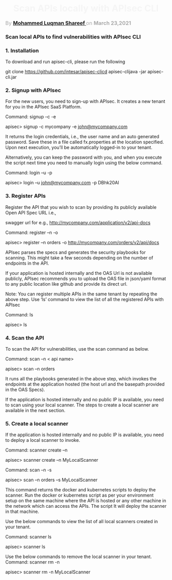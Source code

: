 <h1 align="center" style="color: #F5F5F5;"> <b> Scan APIs locally with APIsec CLI </b> </h1>

<p style="text-align: left;color: 	#A9A9A9;font-size:16px;"> By <b><a href="https://github.com/Mohammed-Luqman-Shareef">Mohammed Luqman Shareef
</a></b> on <b>March 23,2021</b> </p> 

### **Scan local APIs to find vulnerabilities with APIsec CLI**

### **1. Installation**

To download and run apisec-cli, please run the following

git clone https://github.com/intesar/apisec-clicd apisec-clijava -jar apisec-cli.jar

### **2. Signup with APIsec**

For the new users, you need to sign-up with APIsec. It creates a new tenant for you in the APIsec SaaS Platform.

Command: signup –c  -e

apisec> signup -c mycompany -e john@mycompany.com

It returns the login credentials, i.e., the user name and an auto generated password. Save these in a file called
fx.properties at the location specified. Upon next execution, you’ll be automatically logged-in to your tenant.

Alternatively, you can keep the password with you, and when you execute the script next time you need to manually
login using the below command.

Command: login –u  -p

apisec> login –u john@mycompany.com -p DBhk20Al

### **3. Register APIs**

Register the API that you wish to scan by providing its publicly available Open API Spec URL i.e.,

swagger url for e.g., http://mycompany.com/application/v2/api-docs

Command: register –n  -o

apisec> register –n orders -o http://mycompany.com/orders/v2/api/docs

APIsec parses the specs and generates the security playbooks for scanning. This might take a few seconds 
depending on the number of endpoints in the API.

If your application is hosted internally and the OAS Url is not available publicly, APIsec recommends 
you to upload the OAS file in json/yaml format to any public location like github and provide its direct url.

Note: You can register multiple APIs in the same tenant by repeating the above step. Use ‘ls’ command 
to view the list of all the registered APIs with APIsec

Command: ls

apisec> ls

### **4. Scan the API**

To scan the API for vulnerabilities, use the scan command as below.

Command: scan –n < api name>

apisec> scan –n orders

It runs all the playbooks generated in the above step, which invokes the endpoints at the application 
hosted (the host url and the basepath provided in the OAS Specs).

If the application is hosted internally and no public IP is available, you need to scan using your 
local scanner. The steps to create a local scanner are available in the next section.

### **5. Create a local scanner**

If the application is hosted internally and no public IP is available, you need to deploy a local scanner to invoke.

Command: scanner create –n

apisec> scanner create –n MyLocalScanner

Command: scan –n  -s

apisec> scan –n orders –s MyLocalScanner

This command returns the docker and kubernetes scripts to deploy the scanner. Run the docker or 
kubernetes script as per your environment setup on the same machine where the API is hosted or 
any other machine in the network which can access the APIs. The script It will deploy the scanner in that machine.

Use the below commands to view the list of all local scanners created in your tenant.

Command: scanner ls

apisec> scanner ls

Use the below commands to remove the local scanner in your tenant. Command: scanner rm -n

apisec> scanner rm -n MyLocalScanner


   
